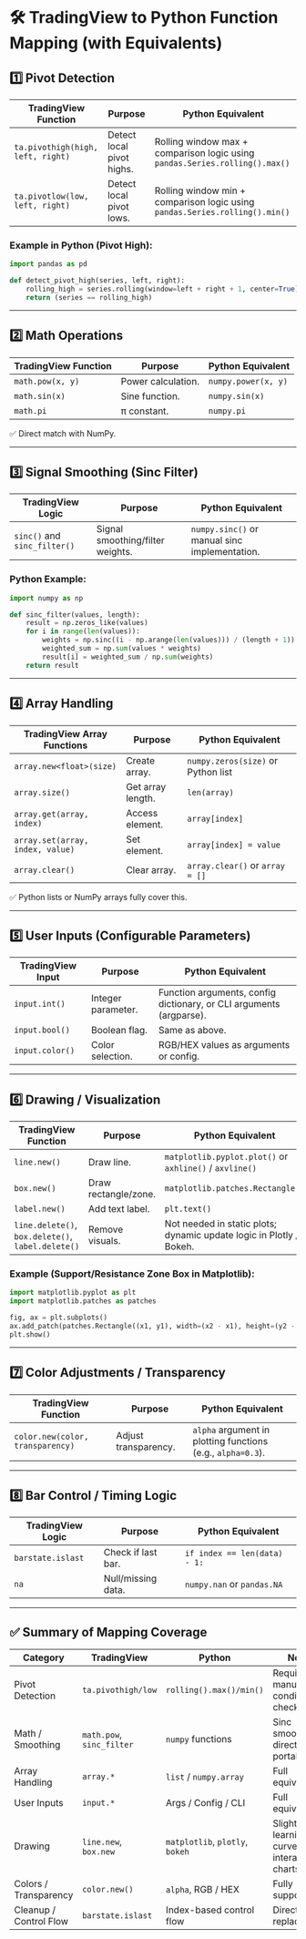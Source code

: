 # 🛠️ TradingView to Python Function Mapping (with Equivalents)

## 1️⃣ Pivot Detection

| TradingView Function              | Purpose                   | Python Equivalent                                                           |
| --------------------------------- | ------------------------- | --------------------------------------------------------------------------- |
| `ta.pivothigh(high, left, right)` | Detect local pivot highs. | Rolling window max + comparison logic using `pandas.Series.rolling().max()` |
| `ta.pivotlow(low, left, right)`   | Detect local pivot lows.  | Rolling window min + comparison logic using `pandas.Series.rolling().min()` |

### Example in Python (Pivot High):

```python
import pandas as pd

def detect_pivot_high(series, left, right):
    rolling_high = series.rolling(window=left + right + 1, center=True).max()
    return (series == rolling_high)
```

---

## 2️⃣ Math Operations

| TradingView Function | Purpose            | Python Equivalent   |
| -------------------- | ------------------ | ------------------- |
| `math.pow(x, y)`     | Power calculation. | `numpy.power(x, y)` |
| `math.sin(x)`        | Sine function.     | `numpy.sin(x)`      |
| `math.pi`            | π constant.        | `numpy.pi`          |

✅ Direct match with NumPy.

---

## 3️⃣ Signal Smoothing (Sinc Filter)

| TradingView Logic            | Purpose                          | Python Equivalent                             |
| ---------------------------- | -------------------------------- | --------------------------------------------- |
| `sinc()` and `sinc_filter()` | Signal smoothing/filter weights. | `numpy.sinc()` or manual sinc implementation. |

### Python Example:

```python
import numpy as np

def sinc_filter(values, length):
    result = np.zeros_like(values)
    for i in range(len(values)):
        weights = np.sinc((i - np.arange(len(values))) / (length + 1))
        weighted_sum = np.sum(values * weights)
        result[i] = weighted_sum / np.sum(weights)
    return result
```

---

## 4️⃣ Array Handling

| TradingView Array Functions      | Purpose           | Python Equivalent                  |
| -------------------------------- | ----------------- | ---------------------------------- |
| `array.new<float>(size)`         | Create array.     | `numpy.zeros(size)` or Python list |
| `array.size()`                   | Get array length. | `len(array)`                       |
| `array.get(array, index)`        | Access element.   | `array[index]`                     |
| `array.set(array, index, value)` | Set element.      | `array[index] = value`             |
| `array.clear()`                  | Clear array.      | `array.clear()` or `array = []`    |

✅ Python lists or NumPy arrays fully cover this.

---

## 5️⃣ User Inputs (Configurable Parameters)

| TradingView Input | Purpose            | Python Equivalent                                                   |
| ----------------- | ------------------ | ------------------------------------------------------------------- |
| `input.int()`     | Integer parameter. | Function arguments, config dictionary, or CLI arguments (argparse). |
| `input.bool()`    | Boolean flag.      | Same as above.                                                      |
| `input.color()`   | Color selection.   | RGB/HEX values as arguments or config.                              |

---

## 6️⃣ Drawing / Visualization

| TradingView Function                              | Purpose              | Python Equivalent                                                   |
| ------------------------------------------------- | -------------------- | ------------------------------------------------------------------- |
| `line.new()`                                      | Draw line.           | `matplotlib.pyplot.plot()` or `axhline()` / `axvline()`             |
| `box.new()`                                       | Draw rectangle/zone. | `matplotlib.patches.Rectangle()`                                    |
| `label.new()`                                     | Add text label.      | `plt.text()`                                                        |
| `line.delete()`, `box.delete()`, `label.delete()` | Remove visuals.      | Not needed in static plots; dynamic update logic in Plotly / Bokeh. |

### Example (Support/Resistance Zone Box in Matplotlib):

```python
import matplotlib.pyplot as plt
import matplotlib.patches as patches

fig, ax = plt.subplots()
ax.add_patch(patches.Rectangle((x1, y1), width=(x2 - x1), height=(y2 - y1), color='green', alpha=0.3))
plt.show()
```

---

## 7️⃣ Color Adjustments / Transparency

| TradingView Function             | Purpose              | Python Equivalent                                           |
| -------------------------------- | -------------------- | ----------------------------------------------------------- |
| `color.new(color, transparency)` | Adjust transparency. | `alpha` argument in plotting functions (e.g., `alpha=0.3`). |

---

## 8️⃣ Bar Control / Timing Logic

| TradingView Logic | Purpose            | Python Equivalent            |
| ----------------- | ------------------ | ---------------------------- |
| `barstate.islast` | Check if last bar. | `if index == len(data) - 1:` |
| `na`              | Null/missing data. | `numpy.nan` or `pandas.NA`   |

---

## ✅ Summary of Mapping Coverage

| Category               | TradingView               | Python                          | Notes                                         |
| ---------------------- | ------------------------- | ------------------------------- | --------------------------------------------- |
| Pivot Detection        | `ta.pivothigh/low`        | `rolling().max()/min()`         | Requires manual pivot condition checking.     |
| Math / Smoothing       | `math.pow`, `sinc_filter` | `numpy` functions               | Sinc smoothing directly portable.             |
| Array Handling         | `array.*`                 | `list` / `numpy.array`          | Full equivalence.                             |
| User Inputs            | `input.*`                 | Args / Config / CLI             | Full equivalence.                             |
| Drawing                | `line.new`, `box.new`     | `matplotlib`, `plotly`, `bokeh` | Slight learning curve for interactive charts. |
| Colors / Transparency  | `color.new()`             | `alpha`, RGB / HEX              | Fully supported.                              |
| Cleanup / Control Flow | `barstate.islast`         | Index-based control flow        | Direct replacement.                           |
